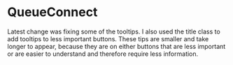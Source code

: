 # QueueConnect
Latest change was fixing some of the tooltips. I also used the title class to add tooltips to less important buttons. These tips are smaller and take longer to appear, because they are on either buttons that are less important or are easier to understand and therefore require less information.
